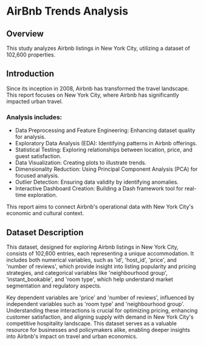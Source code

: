 <!DOCTYPE html>
<html lang="en">
<head>
    <meta charset="UTF-8">
    <meta name="viewport" content="width=device-width, initial-scale=1.0">
</head>
<body>

<h1>AirBnb Trends Analysis</h1>

<h2>Overview</h2>
<p>This study analyzes Airbnb listings in New York City, utilizing a dataset of 102,600 properties.</p>

<h2>Introduction</h2>
<p>Since its inception in 2008, Airbnb has transformed the travel landscape. This report focuses on New York City, where Airbnb has significantly impacted urban travel.</p>

<h3>Analysis includes:</h3>
<ul>
    <li>Data Preprocessing and Feature Engineering: Enhancing dataset quality for analysis.</li>
    <li>Exploratory Data Analysis (EDA): Identifying patterns in Airbnb offerings.</li>
    <li>Statistical Testing: Exploring relationships between location, price, and guest satisfaction.</li>
    <li>Data Visualization: Creating plots to illustrate trends.</li>
    <li>Dimensionality Reduction: Using Principal Component Analysis (PCA) for focused analysis.</li>
    <li>Outlier Detection: Ensuring data validity by identifying anomalies.</li>
    <li>Interactive Dashboard Creation: Building a Dash framework tool for real-time exploration.</li>
</ul>

<p>This report aims to connect Airbnb's operational data with New York City's economic and cultural context.</p>

<h2>Dataset Description</h2>
<p>This dataset, designed for exploring Airbnb listings in New York City, consists of 102,600 entries, each representing a unique accommodation. It includes both numerical variables, such as 'id', 'host_id', 'price', and 'number of reviews', which provide insight into listing popularity and pricing strategies, and categorical variables like 'neighbourhood group', 'instant_bookable', and 'room type', which help understand market segmentation and regulatory aspects.</p>

<p>Key dependent variables are 'price' and 'number of reviews', influenced by independent variables such as 'room type' and 'neighbourhood group'. Understanding these interactions is crucial for optimizing pricing, enhancing customer satisfaction, and aligning supply with demand in New York City's competitive hospitality landscape. This dataset serves as a valuable resource for businesses and policymakers alike, enabling deeper insights into Airbnb's impact on travel and urban economics.</p>


</body>
</html>
